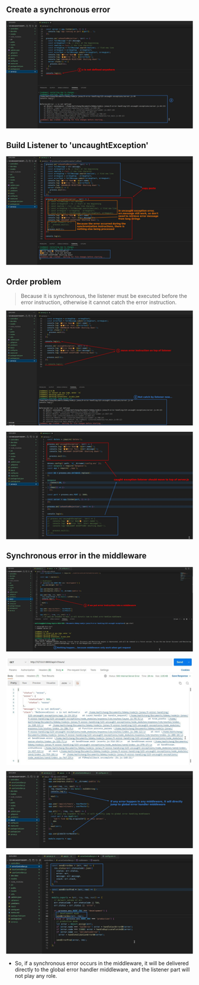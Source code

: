 ## **Create a synchronous error**

![Alt create a synchronous error](pic/01.jpg)

## **Build Listener to 'uncaughtException'**

![Alt copy paste and modify to build listener for 'uncaughtException'](pic/02.jpg)

## **Order problem**

> Because it is synchronous, the listener must be executed before the error instruction, otherwise it cannot catch the error instruction.

![Alt order problem](pic/03.jpg)

![Alt move listener to top place](pic/04.jpg)

## **Synchronous error in the middleware**

![Alt put synchronous error in the middleware](pic/05.jpg)

![Alt send a request](pic/06.jpg)

![Alt it trigger global error handler middleware, not listener](pic/07.jpg)

![Alt error controller](pic/08.jpg)

- So, if a synchronous error occurs in the middleware, it will be delivered directly to the global error handler middleware, and the listener part will not play any role.
